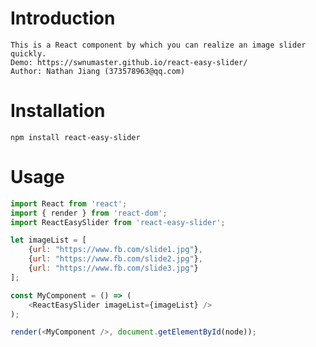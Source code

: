 # Introduction

    This is a React component by which you can realize an image slider quickly.
    Demo: https://swnumaster.github.io/react-easy-slider/
    Author: Nathan Jiang (373578963@qq.com)

# Installation

    npm install react-easy-slider

# Usage
```javascript
import React from 'react';
import { render } from 'react-dom';
import ReactEasySlider from 'react-easy-slider';

let imageList = [
    {url: "https://www.fb.com/slide1.jpg"},
    {url: "https://www.fb.com/slide2.jpg"},
    {url: "https://www.fb.com/slide3.jpg"}
];

const MyComponent = () => (
    <ReactEasySlider imageList={imageList} />
);

render(<MyComponent />, document.getElementById(node));
```